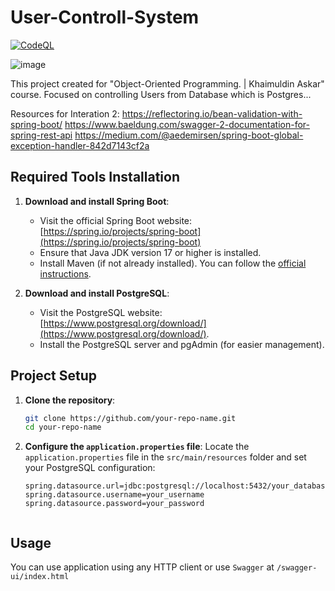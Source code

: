 # User-Controll-System

[![CodeQL](https://github.com/nurashi/User-Management-System/actions/workflows/codeql.yml/badge.svg)](https://github.com/nurashi/User-Management-System/actions/workflows/codeql.yml)

![image](https://github.com/user-attachments/assets/0971f48a-da43-4d3d-be0f-cdbac7ebdd88)

This project created for "Object-Oriented Programming. | Khaimuldin Askar" course. Focused on controlling Users from Database which is Postgres...





Resources for Interation 2:
https://reflectoring.io/bean-validation-with-spring-boot/
https://www.baeldung.com/swagger-2-documentation-for-spring-rest-api
https://medium.com/@aedemirsen/spring-boot-global-exception-handler-842d7143cf2a

##  Required Tools Installation

1. **Download and install Spring Boot**:
   - Visit the official Spring Boot website: [https://spring.io/projects/spring-boot](https://spring.io/projects/spring-boot)
   - Ensure that Java JDK version 17 or higher is installed.
   - Install Maven (if not already installed). You can follow the [official instructions](https://maven.apache.org/install.html).

2. **Download and install PostgreSQL**:
   - Visit the PostgreSQL website: [https://www.postgresql.org/download/](https://www.postgresql.org/download/).
   - Install the PostgreSQL server and pgAdmin (for easier management).


##  Project Setup

1. **Clone the repository**:
   ```bash
   git clone https://github.com/your-repo-name.git
   cd your-repo-name
   ```

2. **Configure the `application.properties` file**:
   Locate the `application.properties` file in the `src/main/resources` folder and set your PostgreSQL configuration:
   ```properties
   spring.datasource.url=jdbc:postgresql://localhost:5432/your_database_name
   spring.datasource.username=your_username
   spring.datasource.password=your_password


## Usage

You can use application using any HTTP client or use `Swagger` at `/swagger-ui/index.html` 
